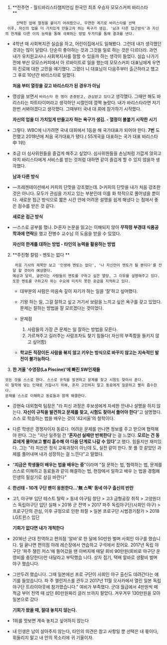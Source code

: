 1.  **전주연 - 월드바리스타챔피언십 한국인 최초 우승자 모모스커피 바리스타  
   **

   ~~~
    	산텍힌 업에 열정을 붙이기 어려웠으나, 우연한 계기로 바리스타를 선택
    이후, 자신의 업을 더 가치있게 만들고자 하는 욕구가 생김. '남과 다른 접근방식'과 자신의 한계를 다른 이의 능력을 통해 극복하는 방법 두가지를 통해 결과를 낸다.
   ~~~

   - 4학년 때 사회복지관 실습을 하고, 어린이집에서도 일해봤다. 그런데 내가 생각했던 것과는
     많이 달랐다. 단순히 좋아하는 것과 그것을 일로 하는 것은 다르더라. 과연 내가 유치원교사나
     사회복지사를 잘할 수 있을까 하는 생각이 들었다. 실습 나가기 전에 부산 모모스커피에서 아
     르바이트로 일을 했는데 모모스커피 대표님에게 우연히 진로에 대한 고민을 얘기했다. 그랬더
     니 대표님이 다음주부터 출근하라고 했고 그 후로 10년간 바리스타로 일했다.

     **처음 부터  열정을 갖고 바리스타가 된 경우가 아님**

   - 영상을 보면서 `바리스타 한 명이 존중받고, 관심받고 있다`고 생각했다. 그때만 해도 바리스타는 파트타이머라고 생각하던 시절인데 깜짝 놀랐다. 내가 바리스타라면 저기 한번 서봐야겠다고 생각했다. 그때부터 국내 대
     회에 참가하기 시작했다.

     **자신의 업을 더 가치있게 만들고자 하는 욕구가 생김. - 열정이 불붙기 시작한 시기**

   - 그렇다. WBC에 나가려면 국내 대회에서 1등을 해 국가대표가 되어야 한다. **7번** 도전했고
     2018년에 처음 국가대표가 됐다.( 55개국을 대표하는 국가 대표 바리스타 中 1위)

   - 조금 더 심사위원들을 즐겁게 해주고 싶었다. 심사위원들을 손님처럼 가깝게 앉히고 마치
     바리스타에게 서비스를 받는 것처럼 대하면 같이 즐겁게 할 수 있지 않을까 생각했다.

     **남과 다른 방식**

   - ―프레젠테이션에서 커피의 단맛을 강조했는데.
     ▷커피의 단맛을 내가 처음 강조한 것은 아니다. 모두가 관심을 가지고 있는 부분인데 이를 화
     학적으로 풀어냈을 뿐이다. 새로운 접근 방식으로 짧은 시간 안에 어려운 설명을 쉽게 해냈다
     는 점에서 좋은 점수를 받은 것 같다.

     **새로운 접근 방식**

   - ―스스로 공부를 했나.
     ▷혼자 논문을 읽고는 이해되지 않아 **무작정 부경대 식품공학과에 연락**을 했고 전병수 교수님
     의 도움을 받을 수 있었다.

     **자신의 한계를 대하는 방법 - 타인의 능력을 활용하는 방법**

2. **주진형 칼럼 - 멘토는 없다 
   **

   ~~~
   	처음 기사의 제목만 보고 '인생에 멘토는 없다', '나 자신만이 멘토가 될 뿐이다'를 전달 할 것이라 예상했다. 
   예상과 달리, 글쓴이는 사람들의 멘토를 구하고 싶은 열망, 그 이유를 설명해주고 있다. 또한 멘토를 구하고자 하는 수요에 미치지 못한 공급을 지적하고 있다.
   ~~~

   - 대부분의 사람은 마음속 깊이 자기가 하는 일을 ‘잘’하고 싶어했다. 
   -  기왕 하는 일, 그걸 잘하고 싶고 거기서 보람을 느끼고 싶은 욕구를 갖고 있었다. 문제는 잘하는 방법을 잘 모르겠다는 것이었다.
   - 문제점
     1. 사람들의 가장 큰 문제는 일 잘하는 방법을 모른다.
     2. 가르쳐주고 길러주는 사람조차도 찾기 힘들다( 자신의 부족함을 들키지 않고 싶어함)

   - **학교든 직장이든 사람을 볶지 않고 키우는 방식으로 바꾸지 않고는 지속적인 발전이 불가능하다.**

     

3.  **한 겨울 '수영장(La Piscine)'에 빠진 SW인재들** 

   ~~~
   모든 것을 스스로 한다. 스스로 규칙을 발견하고 문제를 찾고 시험도 찾아서 푼다. 
   이 철학에 맞는 인재로 거듭나기 위해, 혼자 고민하지 말고 동료에게 질문하고 빨리 흡수한다.
   문제를 스스로 이해하고 동료들과 함께 해결한다.
   ~~~

   - 강현숙 대외협력 팀장은 "라 피신 과정은 후보생에게 자세한 안내나 설명을
     하지 않는다. **자신이 규칙을 발견하고 문제를 찾고, 시험도 찾아서 풀어야 한다**"고 설명했다. 스스
     로 학습하는 법을 배우는 것이 '42서울'의 철학이다.

   - 다른 학생은 경쟁자이자 동료다. 어려운 문제를 만나면 정보를 주고 받으며 협력해야 한다. 그는
     "지난 일주일 간 **'혼자선 실패만 반복한다**'는 걸 느꼈다. **모르는 건 동료에게 물어보고 빨리 흡수해**
     **야 다음 단계로 나갈 수 있다**"고 했다. 힘들지만 재미있다. 그는 "라 피신은 정식 교육과정이 아닌데
     도, 실전 같이 한다. 못 풀 것 같았던 과제를 풀어내며 내가 성장하는 걸 느낀다"고 말했다.

   - “**지금은 학생들이 배우는 법을 배우는 중**"이라며 "질
     문하는 법, 협력하는 법, 문제를 스스로 이해하고 동료들과 같이 해결하는 법, 현장에서 일하고 배우
     는 법을 경험해 인생의 필살기로 삼길 바란다"

     

4.  **한선태 - 10개 구단 팬이 응원한다…'無 스펙' 동네 야구 출신의 반란**

   - 고1, 야구부 입단 테스트 탈락 > 동네 야구팀 창단 > 고3 금형공장 취직 > 고양원더스 독립야구단 입단 실패 > 2016 군 전역 > 2017 파주 독립야구단(사회인 야구) > 프로구단의 관심, 이후 규정으로 인한 좌절 >  일본 프로구단 시범경기참가 > 2018 LG트윈스 입단

     **기회가 없다면 내가 개척한다**

   - 2016년 군대 전역하고 편의점 '알바'로 한 달에 50만원 벌며 사회인 야구를
     했습니다. 일 끝나면 편의점 아래 레슨장에서 연습하고 구석에서 잤어요. 2017년 독립 야구단 '파주 챌린
     저스'에 들어갔을 땐 아버지께 매달 회비 90만원(회비로 야구단 운영비를 충당한다)만 내달라고 부탁했습
     니다. 상자 접기, 택배 알바로 생활비 벌며 야구 했습니다.

   - 그만두려 했습니다. 그때 일본에선 프로 구단이 사회인 야구 출신도 데려간다는 얘기를 들었습니다. 파
     주 챌린저스를 관두고 2017년 11월 오사카에서 열린 일본 독립 야구단 트라이아웃에 참가했습니다." 여비가 부족했다. 군대 월급에서 4만원씩 떼 적금 부어 전역 때 샀던 80만원짜리 글러
     브까지 팔았다. 겨우겨우 130만원을 모아 일본으로 갔다

     **기회가 왔을 때, 절대 놓치지 않는다.**

   - 1위를 맛보면 계속 놓치고 싶어하지 않는다

   - 내 인생은 남이 살아주지 않는다, 타인의 의견은 참고 사항일 뿐 선택은 내 몫이다, 휘둘리지 말고 내 안의 목소리에 귀 기울이자.